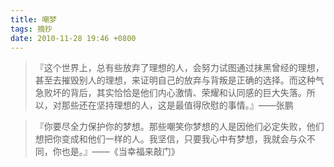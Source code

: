 ```yaml
---
title: 嘲梦
tags: 摘抄
date: 2010-11-28 19:46 +0800
---
```



> 『这个世界上，总有些放弃了理想的人，会努力试图通过抹黑曾经的理想，甚至去摧毁别人的理想，来证明自己的放弃与背叛是正确的选择。而这种气急败坏的背后，其实恰恰是他们内心激情、荣耀和认同感的巨大失落。所以，对那些还在坚持理想的人，这是最值得欣慰的事情。』——张鹏

> 『你要尽全力保护你的梦想。那些嘲笑你梦想的人是因他们必定失败，他们想把你变成和他们一样的人。我坚信，只要我心中有梦想，我就会与众不同，你也是。』——《当幸福来敲门》

